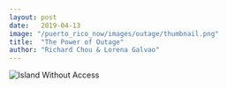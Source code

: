 ```yaml
---
layout: post
date:   2019-04-13
image: "/puerto_rico_now/images/outage/thumbnail.png"
title:  "The Power of Outage"
author: "Richard Chou & Lorena Galvao"
---
```



![Island Without Access](/puerto_rico_now/images/outage/landscape_no_access.jpg)
